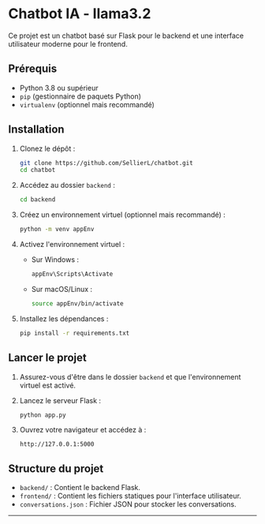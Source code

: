 # Chatbot IA - llama3.2

Ce projet est un chatbot basé sur Flask pour le backend et une interface utilisateur moderne pour le frontend.

## Prérequis

- Python 3.8 ou supérieur
- `pip` (gestionnaire de paquets Python)
- `virtualenv` (optionnel mais recommandé)

## Installation

1. Clonez le dépôt :
   ```bash
   git clone https://github.com/SellierL/chatbot.git
   cd chatbot
   ```

2. Accédez au dossier `backend` :
   ```bash
   cd backend
   ```

3. Créez un environnement virtuel (optionnel mais recommandé) :
   ```bash
   python -m venv appEnv
   ```

4. Activez l'environnement virtuel :
   - Sur Windows :
     ```bash
     appEnv\Scripts\Activate
     ```
   - Sur macOS/Linux :
     ```bash
     source appEnv/bin/activate
     ```

5. Installez les dépendances :
   ```bash
   pip install -r requirements.txt
   ```

## Lancer le projet

1. Assurez-vous d'être dans le dossier `backend` et que l'environnement virtuel est activé.

2. Lancez le serveur Flask :
   ```bash
   python app.py
   ```

3. Ouvrez votre navigateur et accédez à :
   ```
   http://127.0.0.1:5000
   ```

## Structure du projet

- `backend/` : Contient le backend Flask.
- `frontend/` : Contient les fichiers statiques pour l'interface utilisateur.
- `conversations.json` : Fichier JSON pour stocker les conversations.

---
